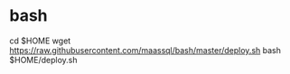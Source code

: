 # bash

cd $HOME
wget https://raw.githubusercontent.com/maassql/bash/master/deploy.sh
bash $HOME/deploy.sh

